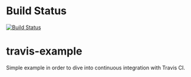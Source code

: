 # Build Status
[![Build Status](https://travis-ci.org/marcohald/travis-example.svg)](https://travis-ci.org/marcohald/travis-example)


# travis-example
Simple example in order to dive into continuous integration with Travis CI.
